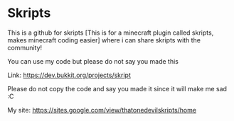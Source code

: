 # Skripts
This is a github for skripts [This is for a minecraft plugin called skripts, makes minecraft coding easier] where i can share skripts with the community!

You can use my code but please do not say you made this


Link: https://dev.bukkit.org/projects/skript

Please do not copy the code and say you made it since it will make me sad :C

My site:
  https://sites.google.com/view/thatonedevilskripts/home
